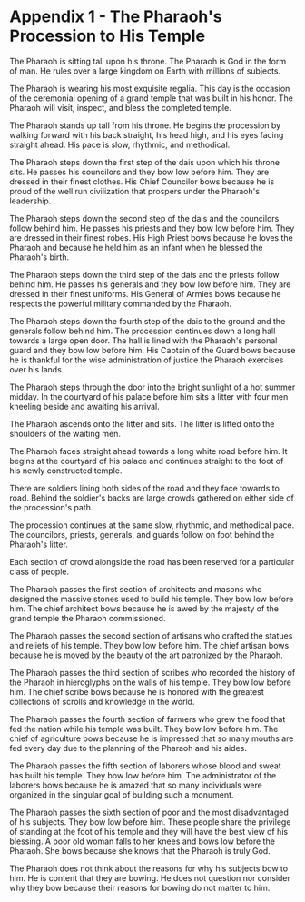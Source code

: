 # Appendix 1 - The Pharaoh's Procession to His Temple

The Pharaoh is sitting tall upon his throne. The Pharaoh is God in the form of man. He rules over a large kingdom on Earth with millions of subjects.

The Pharaoh is wearing his most exquisite regalia. This day is the occasion of the ceremonial opening of a grand temple that was built in his honor. The Pharaoh will visit, inspect, and bless the completed temple.

The Pharaoh stands up tall from his throne. He begins the procession by walking forward with his back straight, his head high, and his eyes facing straight ahead. His pace is slow, rhythmic, and methodical.

The Pharaoh steps down the first step of the dais upon which his throne sits. He passes his councilors and they bow low before him. They are dressed in their finest clothes. His Chief Councilor bows because he is proud of the well run civilization that prospers under the Pharaoh's leadership.

The Pharaoh steps down the second step of the dais and the councilors follow behind him. He passes his priests and they bow low before him. They are dressed in their finest robes. His High Priest bows because he loves the Pharaoh and because he held him as an infant when he blessed the Pharaoh's birth.

The Pharaoh steps down the third step of the dais and the priests follow behind him. He passes his generals and they bow low before him. They are dressed in their finest uniforms. His General of Armies bows because he respects the powerful military commanded by the Pharaoh.

The Pharaoh steps down the fourth step of the dais to the ground and the generals follow behind him. The procession continues down a long hall towards a large open door. The hall is lined with the Pharaoh's personal guard and they bow low before him. His Captain of the Guard bows because he is thankful for the wise administration of justice the Pharaoh exercises over his lands.

The Pharaoh steps through the door into the bright sunlight of a hot summer midday. In the courtyard of his palace before him sits a litter with four men kneeling beside and awaiting his arrival.

The Pharaoh ascends onto the litter and sits. The litter is lifted onto the shoulders of the waiting men.

The Pharaoh faces straight ahead towards a long white road before him. It begins at the courtyard of his palace and continues straight to the foot of his newly constructed temple. 

There are soldiers lining both sides of the road and they face towards to road. Behind the soldier's backs are large crowds gathered on either side of the procession's path.

The procession continues at the same slow, rhythmic, and methodical pace. The councilors, priests, generals, and guards follow on foot behind the Pharaoh's litter.

Each section of crowd alongside the road has been reserved for a particular class of people.

The Pharaoh passes the first section of architects and masons who designed the massive stones used to build his temple. They bow low before him. The chief architect bows because he is awed by the majesty of the grand temple the Pharaoh commissioned.

The Pharaoh passes the second section of artisans who crafted the statues and reliefs of his temple. They bow low before him. The chief artisan bows because he is moved by the beauty of the art patronized by the Pharaoh.

The Pharaoh passes the third section of scribes who recorded the history of the Pharaoh in hieroglyphs on the walls of his temple. They bow low before him. The chief scribe bows because he is honored with the greatest collections of scrolls and knowledge in the world.

The Pharaoh passes the fourth section of farmers who grew the food that fed the nation while his temple was built. They bow low before him. The chief of agriculture bows because he is impressed that so many mouths are fed every day due to the planning of the Pharaoh and his aides.

The Pharaoh passes the fifth section of laborers whose blood and sweat has built his temple. They bow low before him. The administrator of the laborers bows because he is amazed that so many individuals were organized in the singular goal of building such a monument.

The Pharaoh passes the sixth section of poor and the most disadvantaged of his subjects. They bow low before him. These people share the privilege of standing at the foot of his temple and they will have the best view of his blessing. A poor old woman falls to her knees and bows low before the Pharaoh. She bows because she knows that the Pharaoh is truly God.

The Pharaoh does not think about the reasons for why his subjects bow to him. He is content that they are bowing. He does not question nor consider why they bow because their reasons for bowing do not matter to him.

